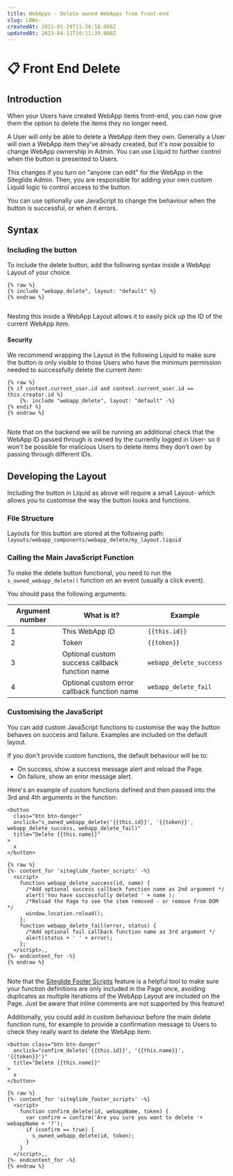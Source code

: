 ```yaml
---
title: WebApps - Delete owned WebApps from front-end
slug: LBWs-
createdAt: 2021-01-29T11:38:18.000Z
updatedAt: 2023-04-11T10:11:39.000Z
---
```


# 📋 Front End Delete

## Introduction

When your Users have created WebApp items front-end, you can now give them the option to delete the items they no longer need.

A User will only be able to delete a WebApp item they own. Generally a User will own a WebApp item they've already created, but it's now possible to change WebApp ownership in Admin. You can use Liquid to further control when the button is presented to Users.

This changes if you turn on "anyone can edit" for the WebApp in the Siteglide Admin. Then, you are responsible for adding your own custom Liquid logic to control access to the button.

You can use optionally use JavaScript to change the behaviour when the button is successful, or when it errors.

## Syntax

### Including the button

To include the delete button, add the following syntax inside a WebApp Layout of your choice

```
{% raw %}
{% include "webapp_delete", layout: "default" %}
{% endraw %}


```

Nesting this inside a WebApp Layout allows it to easily pick up the ID of the current WebApp item.

#### Security

We recommend wrapping the Layout in the following Liquid to make sure the button is only visible to those Users who have the minimum permission needed to successfully delete the current item:

```liquid
{% raw %}
{% if context.current_user.id and context.current_user.id == this.creator.id %} 
    {%- include "webapp_delete", layout: "default" -%}
{% endif %}
{% endraw %}


```

Note that on the backend we will be running an additional check that the WebApp ID passed through is owned by the currently logged in User- so it won't be possible for malicious Users to delete items they don't own by passing through different IDs.

## Developing the Layout

Including the button in Liquid as above will require a small Layout- which allows you to customise the way the button looks and functions.

### File Structure

Layouts for this button are stored at the following path: `layouts/webapp_components/webapp_delete/my_layout.liquid`

### Calling the Main JavaScript Function

To make the delete button functional, you need to run the `s_owned_webapp_delete()` function on an event (usually a click event).

You should pass the following arguments:

| Argument number | What is it?                                    | Example                 |
| --------------- | ---------------------------------------------- | ----------------------- |
| 1               | This WebApp ID                                 | `{{this.id}}`           |
| 2               | Token                                          | `{{token}}`             |
| 3               | Optional custom success callback function name | `webapp_delete_success` |
| 4               | Optional custom error callback function name   | `webapp_delete_fail`    |

### Customising the JavaScript

You can add custom JavaScript functions to customise the way the button behaves on success and failure. Examples are included on the default layout.

If you don't provide custom functions, the default behaviour will be to:

* On success, show a success message alert and reload the Page.
* On failure, show an error message alert.

Here's an example of custom functions defined and then passed into the 3rd and 4th arguments in the function:

```liquid
<button
  class="btn btn-danger" 
  onclick="s_owned_webapp_delete('{{this.id}}', '{{token}}', webapp_delete_success, webapp_delete_fail)" 
  title="Delete {{this.name}}"
>
  x
</button>

{% raw %}
{%- content_for 'siteglide_footer_scripts' -%}
  <script>
    function webapp_delete_success(id, name) {
      /*Add optional success callback function name as 2nd argument */
      alert('You have successfully deleted ' + name );
      /*Reload the Page to see the item removed - or remove from DOM */
      window.location.reload();
    };
    function webapp_delete_fail(error, status) {
      /*Add optional fail callback function name as 3rd argument */
      alert(status + ' ' + error);
    };
  </script>,,
{%- endcontent_for -%}
{% endraw %}


```

Note that the [Siteglide Footer Scripts](../../cms/file-manager/fetching-assets-only-when-needed-and-avoiding-duplicates.md) feature is a helpful tool to make sure your function definitions are only included in the Page once, avoiding duplicates as multiple iterations of the WebApp Layout are included on the Page. Just be aware that inline comments are not supported by this feature!

Additionally, you could add in custom behaviour before the main delete function runs, for example to provide a confirmation message to Users to check they really want to delete the WebApp item:

```liquid
<button class="btn btn-danger" 
  onclick="confirm_delete('{{this.id}}', '{{this.name}}', '{{token}}')" 
  title="Delete {{this.name}}"
>
  x
</button>

{% raw %}
{%- content_for 'siteglide_footer_scripts' -%}
  <script>
    function confirm_delete(id, webappName, token) {
      var confirm = confirm('Are you sure you want to delete '+ webappName + '?');
      if (confirm == true) {
        s_owned_webapp_delete(id, token);
      }   
    }
  </script>,,
{%- endcontent_for -%}
{% endraw %}
```
